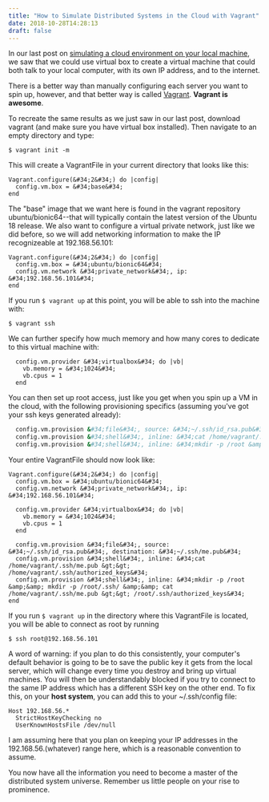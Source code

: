 ```yaml
---
title: "How to Simulate Distributed Systems in the Cloud with Vagrant"
date: 2018-10-28T14:28:13
draft: false
---
```


In our last post on [simulating a cloud environment on your local machine](https://nickolasfisher.com/blog/How-to-Set-Up-A-Private-Local-Network-On-Your-PC-With-VirtualBox),
we saw that we could use virtual box to create a virtual machine that could both talk to your local computer, with its own IP address, and to the internet.

There is a better way than manually configuring each server you want to spin up, however, and that better way is called [Vagrant](https://www.vagrantup.com/). **Vagrant is awesome**.

To recreate the same results as we just saw in our last post, download vagrant (and make sure you have virtual box installed). Then navigate to an empty directory and type:

`
$ vagrant init -m
`

This will create a VagrantFile in your current directory that looks like this:

```
Vagrant.configure(&#34;2&#34;) do |config|
  config.vm.box = &#34;base&#34;
end

```

The &#34;base&#34; image that we want here is found in the vagrant repository ubuntu/bionic64--that will typically contain the latest version of the Ubuntu 18 release. We also want to configure a virtual private network, just like we did before, so we will add networking information to make the IP recognizeable at 192.168.56.101:

```
Vagrant.configure(&#34;2&#34;) do |config|
  config.vm.box = &#34;ubuntu/bionic64&#34;
  config.vm.network &#34;private_network&#34;, ip: &#34;192.168.56.101&#34;
end

```

If you run `$ vagrant up` at this point, you will be able to ssh into the machine with:

`$ vagrant ssh `

We can further specify how much memory and how many cores to dedicate to this virtual machine with:

```
  config.vm.provider &#34;virtualbox&#34; do |vb|
    vb.memory = &#34;1024&#34;
    vb.cpus = 1
  end

```

You can then set up root access, just like you get when you spin up a VM in the cloud, with the following provisioning specifics (assuming you&#39;ve got your ssh keys generated already):

```bash
  config.vm.provision &#34;file&#34;, source: &#34;~/.ssh/id_rsa.pub&#34;, destination: &#34;~/.ssh/me.pub&#34;
  config.vm.provision &#34;shell&#34;, inline: &#34;cat /home/vagrant/.ssh/me.pub &gt;&gt; /home/vagrant/.ssh/authorized_keys&#34;
  config.vm.provision &#34;shell&#34;, inline: &#34;mkdir -p /root &amp;&amp; mkdir -p /root/.ssh/ &amp;&amp; cat /home/vagrant/.ssh/me.pub &gt;&gt; /root/.ssh/authorized_keys&#34;

```

Your entire VagrantFile should now look like:

```
Vagrant.configure(&#34;2&#34;) do |config|
  config.vm.box = &#34;ubuntu/bionic64&#34;
  config.vm.network &#34;private_network&#34;, ip: &#34;192.168.56.101&#34;

  config.vm.provider &#34;virtualbox&#34; do |vb|
    vb.memory = &#34;1024&#34;
    vb.cpus = 1
  end

  config.vm.provision &#34;file&#34;, source: &#34;~/.ssh/id_rsa.pub&#34;, destination: &#34;~/.ssh/me.pub&#34;
  config.vm.provision &#34;shell&#34;, inline: &#34;cat /home/vagrant/.ssh/me.pub &gt;&gt; /home/vagrant/.ssh/authorized_keys&#34;
  config.vm.provision &#34;shell&#34;, inline: &#34;mkdir -p /root &amp;&amp; mkdir -p /root/.ssh/ &amp;&amp; cat /home/vagrant/.ssh/me.pub &gt;&gt; /root/.ssh/authorized_keys&#34;
end

```

If you run `$ vagrant up` in the directory where this VagrantFile is located, you will be able to connect as root by running

`$ ssh root@192.168.56.101`

A word of warning: if you plan to do this consistently, your computer&#39;s default behavior is going to be to save the public key it gets from the local server, which will change every time you destroy and bring up virtual machines. You will then be understandably blocked if you try to connect to the same IP address which has a different SSH key on the other end. To fix this, on your **host system**, you can add this to your ~/.ssh/config file:

```
Host 192.168.56.*
  StrictHostKeyChecking no
  UserKnownHostsFile /dev/null
```

I am assuming here that you plan on keeping your IP addresses in the 192.168.56.(whatever) range here, which is a reasonable convention to assume.

You now have all the information you need to become a master of the distributed system universe. Remember us little people on your rise to prominence.
